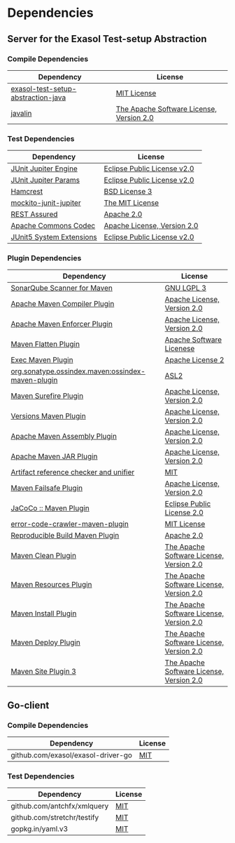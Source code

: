 <!-- @formatter:off -->
# Dependencies

## Server for the Exasol Test-setup Abstraction

### Compile Dependencies

| Dependency                              | License                                       |
| --------------------------------------- | --------------------------------------------- |
| [exasol-test-setup-abstraction-java][0] | [MIT License][1]                              |
| [javalin][2]                            | [The Apache Software License, Version 2.0][3] |

### Test Dependencies

| Dependency                     | License                           |
| ------------------------------ | --------------------------------- |
| [JUnit Jupiter Engine][4]      | [Eclipse Public License v2.0][5]  |
| [JUnit Jupiter Params][4]      | [Eclipse Public License v2.0][5]  |
| [Hamcrest][6]                  | [BSD License 3][7]                |
| [mockito-junit-jupiter][8]     | [The MIT License][9]              |
| [REST Assured][10]             | [Apache 2.0][11]                  |
| [Apache Commons Codec][12]     | [Apache License, Version 2.0][13] |
| [JUnit5 System Extensions][14] | [Eclipse Public License v2.0][15] |

### Plugin Dependencies

| Dependency                                              | License                                       |
| ------------------------------------------------------- | --------------------------------------------- |
| [SonarQube Scanner for Maven][16]                       | [GNU LGPL 3][17]                              |
| [Apache Maven Compiler Plugin][18]                      | [Apache License, Version 2.0][13]             |
| [Apache Maven Enforcer Plugin][19]                      | [Apache License, Version 2.0][13]             |
| [Maven Flatten Plugin][20]                              | [Apache Software Licenese][3]                 |
| [Exec Maven Plugin][21]                                 | [Apache License 2][3]                         |
| [org.sonatype.ossindex.maven:ossindex-maven-plugin][22] | [ASL2][3]                                     |
| [Maven Surefire Plugin][23]                             | [Apache License, Version 2.0][13]             |
| [Versions Maven Plugin][24]                             | [Apache License, Version 2.0][13]             |
| [Apache Maven Assembly Plugin][25]                      | [Apache License, Version 2.0][13]             |
| [Apache Maven JAR Plugin][26]                           | [Apache License, Version 2.0][13]             |
| [Artifact reference checker and unifier][27]            | [MIT][28]                                     |
| [Maven Failsafe Plugin][29]                             | [Apache License, Version 2.0][13]             |
| [JaCoCo :: Maven Plugin][30]                            | [Eclipse Public License 2.0][31]              |
| [error-code-crawler-maven-plugin][32]                   | [MIT License][33]                             |
| [Reproducible Build Maven Plugin][34]                   | [Apache 2.0][3]                               |
| [Maven Clean Plugin][35]                                | [The Apache Software License, Version 2.0][3] |
| [Maven Resources Plugin][36]                            | [The Apache Software License, Version 2.0][3] |
| [Maven Install Plugin][37]                              | [The Apache Software License, Version 2.0][3] |
| [Maven Deploy Plugin][38]                               | [The Apache Software License, Version 2.0][3] |
| [Maven Site Plugin 3][39]                               | [The Apache Software License, Version 2.0][3] |

## Go-client

### Compile Dependencies

| Dependency                         | License   |
| ---------------------------------- | --------- |
| github.com/exasol/exasol-driver-go | [MIT][40] |

### Test Dependencies

| Dependency                  | License   |
| --------------------------- | --------- |
| github.com/antchfx/xmlquery | [MIT][41] |
| github.com/stretchr/testify | [MIT][42] |
| gopkg.in/yaml.v3            | [MIT][43] |

[0]: https://github.com/exasol/exasol-test-setup-abstraction-java/
[1]: https://github.com/exasol/exasol-test-setup-abstraction-java/blob/main/LICENSE
[2]: https://javalin.io/
[3]: http://www.apache.org/licenses/LICENSE-2.0.txt
[4]: https://junit.org/junit5/
[5]: https://www.eclipse.org/legal/epl-v20.html
[6]: http://hamcrest.org/JavaHamcrest/
[7]: http://opensource.org/licenses/BSD-3-Clause
[8]: https://github.com/mockito/mockito
[9]: https://github.com/mockito/mockito/blob/main/LICENSE
[10]: http://code.google.com/p/rest-assured
[11]: http://www.apache.org/licenses/LICENSE-2.0.html
[12]: https://commons.apache.org/proper/commons-codec/
[13]: https://www.apache.org/licenses/LICENSE-2.0.txt
[14]: https://github.com/itsallcode/junit5-system-extensions
[15]: http://www.eclipse.org/legal/epl-v20.html
[16]: http://sonarsource.github.io/sonar-scanner-maven/
[17]: http://www.gnu.org/licenses/lgpl.txt
[18]: https://maven.apache.org/plugins/maven-compiler-plugin/
[19]: https://maven.apache.org/enforcer/maven-enforcer-plugin/
[20]: https://www.mojohaus.org/flatten-maven-plugin/
[21]: http://www.mojohaus.org/exec-maven-plugin
[22]: https://sonatype.github.io/ossindex-maven/maven-plugin/
[23]: https://maven.apache.org/surefire/maven-surefire-plugin/
[24]: http://www.mojohaus.org/versions-maven-plugin/
[25]: https://maven.apache.org/plugins/maven-assembly-plugin/
[26]: https://maven.apache.org/plugins/maven-jar-plugin/
[27]: https://github.com/exasol/artifact-reference-checker-maven-plugin
[28]: https://opensource.org/licenses/MIT
[29]: https://maven.apache.org/surefire/maven-failsafe-plugin/
[30]: https://www.jacoco.org/jacoco/trunk/doc/maven.html
[31]: https://www.eclipse.org/legal/epl-2.0/
[32]: https://github.com/exasol/error-code-crawler-maven-plugin/
[33]: https://github.com/exasol/error-code-crawler-maven-plugin/blob/main/LICENSE
[34]: http://zlika.github.io/reproducible-build-maven-plugin
[35]: http://maven.apache.org/plugins/maven-clean-plugin/
[36]: http://maven.apache.org/plugins/maven-resources-plugin/
[37]: http://maven.apache.org/plugins/maven-install-plugin/
[38]: http://maven.apache.org/plugins/maven-deploy-plugin/
[39]: http://maven.apache.org/plugins/maven-site-plugin/
[40]: https://github.com/exasol/exasol-driver-go/blob/v0.4.5/LICENSE
[41]: https://github.com/antchfx/xmlquery/blob/HEAD/LICENSE
[42]: https://github.com/stretchr/testify/blob/HEAD/LICENSE
[43]: https://github.com/go-yaml/yaml/blob/v3.0.1/LICENSE
